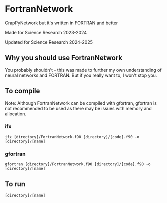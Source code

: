 # FortranNetwork

CrapPyNetwork but it's written in FORTRAN and better

Made for Science Research 2023-2024

Updated for Science Research 2024-2025

## Why you should use FortranNetwork

You probably shouldn't - this was made to further my own understanding of neural networks and FORTRAN. But if you really want to, I won't stop you.

## To compile

Note: Although FortranNetwork can be compiled with gfortran, gfortran is not recommended to be used as there may be issues with memory and allocation.

### ifx

    ifx [directory]/FortranNetwork.f90 [directory]/[code].f90 -o [directory]/[name]

### gfortran

    gfortran [directory]/FortranNetwork.f90 [directory]/[code].f90 -o [directory]/[name]

## To run

    [directory]/[name]
